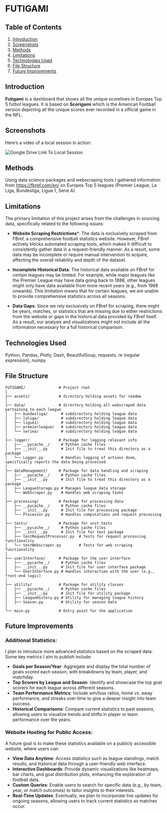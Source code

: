 # FUTIGAMI

## Table of Contents
1. [Introduction](#introduction)
2. [Screenshots](#screenshots)
3. [Methods](#methods)
4. [Limitations](#limitations)
5. [Technologies Used](#technologies-used)
6. [File Structure](#file-structure)
7. [Future Improvements](#future-improvements)

## Introduction

**Futigami** is a dashboard that shows all the unique scorelines in Europes Top 5 futbol leagues. It is based on **Scorigami** which is the American Football version depicting all the unique scores ever recorded in a official game in the NFL.

## Screenshots
Here’s a video of a local session in action:

![Google Drive Link To Local Session](https://drive.google.com/file/d/1gtmg7aCjsh6s_Fu5fPD9SIIndJEzFOn6/view?usp=sharing)

## Methods

Using data science packages and webscraping tools I gathered information from https://fbref.com/en/ on Europes Top 5 leagues (Premier League, La Liga, Bundesliga, Ligue 1, Serie A)

## Limitations

The primary limitation of this project arises from the challenges in sourcing data, specifically related to the following issues:

- **Website Scraping Restrictions***:
The data is exclusively scraped from FBref, a comprehensive football statistics website. However, FBref actively blocks automated scraping tools, which makes it difficult to consistently gather data in a request-friendly manner. As a result, some data may be incomplete or require manual intervention to acquire, affecting the overall reliability and depth of the dataset.

- **Incomplete Historical Data**:
The historical data available on FBref for certain leagues may be limited. For example, while major leagues like the Premier League may have data going back to 1888, other leagues might only have data available from more recent years (e.g., from 1988 onwards). This limitation means that for certain leagues, we are unable to provide comprehensive statistics across all seasons.

- **Data Gaps**:
Since we rely exclusively on FBref for scraping, there might be years, matches, or statistics that are missing due to either restrictions from the website or gaps in the historical data provided by FBref itself. As a result, our analysis and visualizations might not include all the information necessary for a full historical comparison.


## Technologies Used

Python, Pandas, Plotly, Dash, BeautifulSoup, requests, re (regular expression), numpy

## File Structure
```
FUTIGAMI/               # Project root
│
├── assets/             # directory holding assets for readme
│
├── data/               # directory holding all webscraped data pertaining to each league
│   ├── bundesliga/      # subdirectory holding league data
│   ├── laliga/          # subdirectory holding league data
│   ├── ligue1/          # subdirectory holding league data
│   ├── premierleague/   # subdirectory holding league data
│   └── seriea/          # subdirectory holding league data
│ 
├── logger/             # Package for logging relevant info
│   ├── __pycache__/     # Python cache files
│   ├── __init__.py      # Init file to treat this directory as a package
│   └── Logger.py        # Handles logging of actions done, specifically reports the data being processed
│
├── dataManagement/     # Package for data handling and scraping
│   ├── __pycache__/     # Python cache files
│   ├── __init__.py      # Init file to treat this directory as a package
│   ├── LeagueStorage.py # Manages league data storage
│   └── WebScraper.py    # Handles web scraping tasks
│
├── processing/         # Package for processing data
│   ├── __pycache__/     # Python cache files
│   ├── __init__.py      # Init file for processing package
│   └── Processor.py     # Handles computations and request processing
│
├── tests/              # Package for unit tests
│   ├── __pycache__/     # Python cache files
│   ├── __init__.py      # Init file for test package
│   ├── testRequestProcessor.py  # Tests for request processing functionality
│   └── testWebscraper.py        # Tests for web scraping functionality
│
├── userInterface/      # Package for the user interface
│   ├── __pycache__/     # Python cache files
│   ├── __init__.py      # Init file for user interface package
│   └── UserInterface.py # Handles interaction with the user (e.g., front-end logic)
│
├── utility/            # Package for utility classes
│   ├── __pycache__/     # Python cache files
│   ├── __init__.py      # Init file for utility package
│   ├── LeagueHistory.py # Utility for managing league history
│   ├── Season.py        # Utility for season data
│
└── main.py             # Entry point for the application
```

## Future Improvements
### **Additional Statistics**:
I plan to introduce more advanced statistics based on the scraped data. Some key metrics I aim to publish include:

- **Goals per Season/Year**: Aggregate and display the total number of goals scored each season, with breakdowns by team, player, and matchday.
- **Top Scorers by League and Season**: Identify and showcase the top goal scorers for each league across different seasons.
- **Team Performance Metrics**: Include win/loss ratios, home vs. away performance, and streaks over time to give a deeper insight into team success.
- **Historical Comparisons**: Compare current statistics to past seasons, allowing users to visualize trends and shifts in player or team performance over the years.

### **Website Hosting for Public Access**:
A future goal is to make these statistics available on a publicly accessible website, where users can:

- **View Data Anytime**: Access statistics such as league standings, match results, and historical data through a user-friendly web interface.
- **Interactive Dashboards**: Provide dynamic visualizations like heatmaps, bar charts, and goal distribution plots, enhancing the exploration of football data.
- **Custom Queries**: Enable users to search for specific data (e.g., by team, year, or match outcomes) to tailor insights to their interests.
- **Real-Time Updates**: Eventually, we plan to incorporate live updates for ongoing seasons, allowing users to track current statistics as matches occur.
